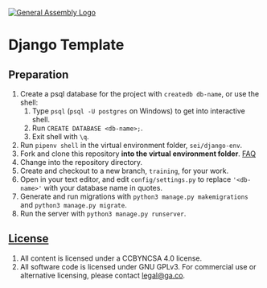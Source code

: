 [![General Assembly Logo](https://camo.githubusercontent.com/1a91b05b8f4d44b5bbfb83abac2b0996d8e26c92/687474703a2f2f692e696d6775722e636f6d2f6b6538555354712e706e67)](https://generalassemb.ly/education/web-development-immersive)

# Django Template

## Preparation

1. Create a psql database for the project with `createdb db-name`, or use the shell:
    1. Type `psql` (`psql -U postgres` on Windows) to get into interactive shell.
    2. Run `CREATE DATABASE <db-name>;`.
    3. Exit shell with `\q`.
2. Run `pipenv shell` in the virtual environment folder, `sei/django-env`.
3. Fork and clone this repository **into the virtual environment folder**.
 [FAQ](https://git.generalassemb.ly/ga-wdi-boston/meta/wiki/ForkAndClone)
1. Change into the repository directory.
2. Create and checkout to a new branch, `training`, for your work.
3. Open in your text editor, and edit `config/settings.py` to replace `'<db-name>'` with your database name in quotes.
4. Generate and run migrations with `python3 manage.py makemigrations` and `python3 manage.py migrate`.
5. Run the server with `python3 manage.py runserver`.

## [License](LICENSE)

1.  All content is licensed under a CC­BY­NC­SA 4.0 license.
1.  All software code is licensed under GNU GPLv3. For commercial use or
    alternative licensing, please contact legal@ga.co.
